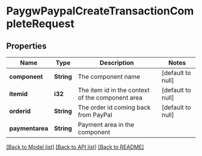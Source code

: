 # PaygwPaypalCreateTransactionCompleteRequest

## Properties

Name | Type | Description | Notes
------------ | ------------- | ------------- | -------------
**component** | **String** | The component name | [default to null]
**itemid** | **i32** | The item id in the context of the component area | [default to null]
**orderid** | **String** | The order id coming back from PayPal | [default to null]
**paymentarea** | **String** | Payment area in the component | 

[[Back to Model list]](../README.md#documentation-for-models) [[Back to API list]](../README.md#documentation-for-api-endpoints) [[Back to README]](../README.md)


